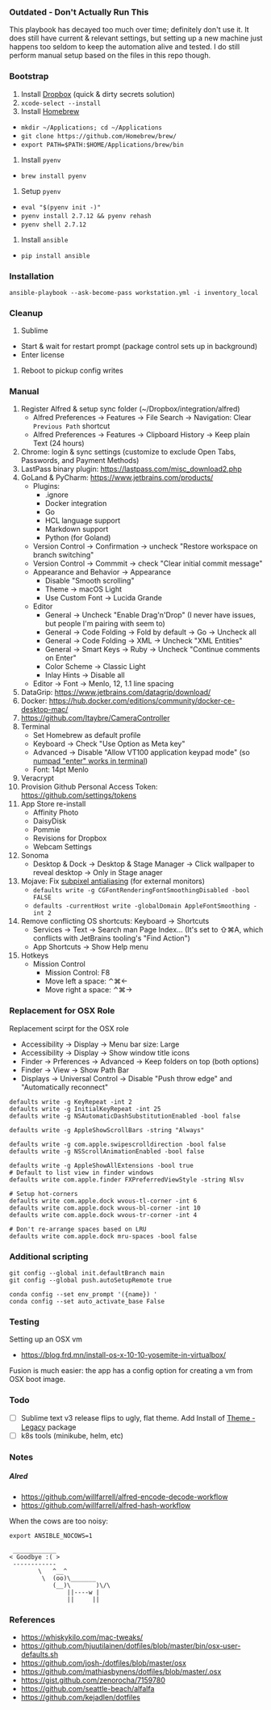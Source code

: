 ### Outdated - Don't Actually Run This

This playbook has decayed too much over time; definitely don't use it. It does still have current & relevant settings, but setting up a new machine just happens too seldom to keep the automation alive and tested. I do still perform manual setup based on the files in this repo though.

### Bootstrap

1. Install [Dropbox](https://www.dropbox.com/downloading) (quick & dirty secrets solution)
1. `xcode-select --install`
1. Install [Homebrew](https://github.com/Homebrew/brew/blob/master/docs/Installation.md#installation)
  * `mkdir ~/Applications; cd ~/Applications`
  * `git clone https://github.com/Homebrew/brew/`
  * `export PATH=$PATH:$HOME/Applications/brew/bin`
1. Install `pyenv`
  * `brew install pyenv`
1. Setup `pyenv`
  * `eval "$(pyenv init -)"`
  * `pyenv install 2.7.12 && pyenv rehash`
  * `pyenv shell 2.7.12`
1. Install `ansible`
  * `pip install ansible`

### Installation

```
ansible-playbook --ask-become-pass workstation.yml -i inventory_local
```

### Cleanup

1. Sublime
  * Start & wait for restart prompt (package control sets up in background)
  * Enter license
1. Reboot to pickup config writes

### Manual
1. Register Alfred & setup sync folder (~/Dropbox/integration/alfred)
   * Alfred Preferences -> Features -> File Search -> Navigation: Clear `Previous Path` shortcut
   * Alfred Preferences -> Features -> Clipboard History -> Keep plain Text (24 hours)
1. Chrome: login & sync settings (customize to exclude Open Tabs, Passwords, and Payment Methods)
1. LastPass binary plugin: https://lastpass.com/misc_download2.php
1. GoLand & PyCharm: https://www.jetbrains.com/products/
    * Plugins:
      - .ignore
      - Docker integration
      - Go
      - HCL language support
      - Markdown support
      - Python (for Goland)
    * Version Control -> Confirmation -> uncheck "Restore workspace on branch switching"
    * Version Control -> Commmit -> check "Clear initial commit message"
    * Appearance and Behavior -> Appearance
      - Disable "Smooth scrolling"
      - Theme -> macOS Light
      - Use Custom Font -> Lucida Grande
    * Editor
      - General -> Uncheck "Enable Drag'n'Drop" (I never have issues, but people I'm pairing with seem to)
      - General -> Code Folding -> Fold by default -> Go -> Uncheck all
      - General -> Code Folding -> XML -> Uncheck "XML Entities"
      - General -> Smart Keys -> Ruby -> Uncheck "Continue comments on Enter"
      - Color Scheme -> Classic Light
      - Inlay Hints -> Disable all
    * Editor -> Font -> Menlo, 12, 1.1 line spacing
1. DataGrip: https://www.jetbrains.com/datagrip/download/
1. Docker: https://hub.docker.com/editions/community/docker-ce-desktop-mac/
1. https://github.com/Itaybre/CameraController
1. Terminal
   * Set Homebrew as default profile
   * Keyboard -> Check "Use Option as Meta key"
   * Advanced -> Disable "Allow VT100 application keypad mode" (so [numpad "enter" works in terminal](https://vi.stackexchange.com/questions/11581/why-doesnt-my-numpad-work-right-in-my-terminal))
   * Font: 14pt Menlo
1. Veracrypt
1. Provision Github Personal Access Token: https://github.com/settings/tokens
1. App Store re-install
   * Affinity Photo
   * DaisyDisk
   * Pommie
   * Revisions for Dropbox
   * Webcam Settings
1. Sonoma
   * Desktop & Dock -> Desktop & Stage Manager -> Click wallpaper to reveal desktop -> Only in Stage anager
1. Mojave: Fix [subpixel antialiasing](https://www.cleverfiles.com/help/mac-fonts-text-blurry.html) (for external monitors)
   * `defaults write -g CGFontRenderingFontSmoothingDisabled -bool FALSE`
   * `defaults -currentHost write -globalDomain AppleFontSmoothing -int 2`
1. Remove conflicting OS shortcuts: Keyboard -> Shortcuts
   * Services -> Text -> Search man Page Index... (It's set to ⇧⌘A, which conflicts with JetBrains tooling's "Find Action")
   * App Shortcuts -> Show Help menu
1. Hotkeys
   * Mission Control
      * Mission Control: F8
      * Move left a space: ⌃⌘←
      * Move right a space: ⌃⌘→

### Replacement for OSX Role
Replacement scirpt for the OSX role

* Accessibility -> Display -> Menu bar size: Large
* Accessibility -> Display -> Show window title icons
* Finder -> Prferences -> Advanced -> Keep folders on top (both options)
* Finder -> View -> Show Path Bar
* Displays -> Universal Control -> Disable "Push throw edge" and "Automatically reconnect"

```shell
defaults write -g KeyRepeat -int 2
defaults write -g InitialKeyRepeat -int 25
defaults write -g NSAutomaticDashSubstitutionEnabled -bool false

defaults write -g AppleShowScrollBars -string "Always"

defaults write -g com.apple.swipescrolldirection -bool false
defaults write -g NSScrollAnimationEnabled -bool false

defaults write -g AppleShowAllExtensions -bool true
# Default to list view in finder windows
defaults write com.apple.finder FXPreferredViewStyle -string Nlsv

# Setup hot-corners
defaults write com.apple.dock wvous-tl-corner -int 6
defaults write com.apple.dock wvous-bl-corner -int 10
defaults write com.apple.dock wvous-tr-corner -int 4

# Don't re-arrange spaces based on LRU
defaults write com.apple.dock mru-spaces -bool false
```

### Additional scripting

```
git config --global init.defaultBranch main
git config --global push.autoSetupRemote true

conda config --set env_prompt '({name}) '
conda config --set auto_activate_base False
```

### Testing

Setting up an OSX vm
* https://blog.frd.mn/install-os-x-10-10-yosemite-in-virtualbox/

Fusion is much easier: the app has a config option for creating a vm from OSX boot image.

### Todo
- [ ] Sublime text v3 release flips to ugly, flat theme. Add Install of [Theme - Legacy](https://packagecontrol.io/packages/Theme%20-%20Legacy) package
- [ ] k8s tools (minikube, helm, etc)

### Notes

##### Alred
* https://github.com/willfarrell/alfred-encode-decode-workflow
* https://github.com/willfarrell/alfred-hash-workflow

When the cows are too noisy:
```
export ANSIBLE_NOCOWS=1
```

```
 ____________
< Goodbye :( >
 ------------
        \   ^__^
         \  (oo)\_______
            (__)\       )\/\
                ||----w |
                ||     ||
```

### References

* https://whiskykilo.com/mac-tweaks/
* https://github.com/hjuutilainen/dotfiles/blob/master/bin/osx-user-defaults.sh
* https://github.com/josh-/dotfiles/blob/master/osx
* https://github.com/mathiasbynens/dotfiles/blob/master/.osx
* https://gist.github.com/zenorocha/7159780
* https://github.com/seattle-beach/alfalfa
* https://github.com/kejadlen/dotfiles
